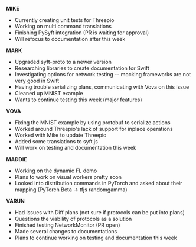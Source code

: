 **MIKE**

- Currently creating unit tests for Threepio
- Working on multi command translations
- Finishing PySyft integration (PR is waiting for approval)
- Will refocus to documentation after this week

**MARK**

- Upgraded syft-proto to a newer version
- Researching libraries to create documentation for Swift
- Investigating options for network testing -- mocking frameworks are not very good in Swift
- Having trouble serializing plans, communicating with Vova on this issue
- Cleaned up MNIST example
- Wants to continue testing this week (major features)

**VOVA**

- Fixing the MNIST example by using protobuf to serialize actions
- Worked around Threepio's lack of support for inplace operations
- Worked with Mike to update Threepio
- Added some translations to syft.js
- Will work on testing and documentation this week

**MADDIE**

- Working on the dynamic FL demo
- Plans to work on visual workers pretty soon
- Looked into distribution commands in PyTorch and asked about their mapping (PyTorch Beta -> tfjs randomgamma)

**VARUN**

- Had issues with Diff plans (not sure if protocols can be put into plans)
- Questions the viability of protocols as a solution
- Finished testing NetworkMonitor (PR open)
- Made several changes to documentations
- Plans to continue working on testing and documentation this week
